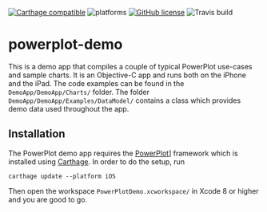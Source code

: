 [![Carthage compatible](https://img.shields.io/badge/Carthage-compatible-4BC51D.svg?style=flat)](https://github.com/Carthage/Carthage) ![platforms](https://img.shields.io/badge/platforms-iOS-lightgrey.svg) [![GitHub license](https://img.shields.io/badge/license-MIT-lightgrey.svg)](https://raw.githubusercontent.com/nua-schroers/powerplot/master/LICENSE) ![Travis build](https://travis-ci.org/nua-schroers/powerplot-demo.svg?=master)

# powerplot-demo

This is a demo app that compiles a couple of typical PowerPlot
use-cases and sample charts. It is an Objective-C app and runs both on
the iPhone and the iPad. The code examples can be found in the
`DemoApp/DemoApp/Charts/` folder. The folder
`DemoApp/DemoApp/Examples/DataModel/` contains a class which provides
demo data used throughout the app.

## Installation

The PowerPlot demo app requires the
[PowerPlot](https://github.com/nua-schroers/powerplot)] framework
which is installed using
[Carthage](https://github.com/Carthage/Carthage). In order to do the
setup, run

```shell
carthage update --platform iOS
```

Then open the workspace `PowerPlotDemo.xcworkspace/` in Xcode 8 or
higher and you are good to go.

